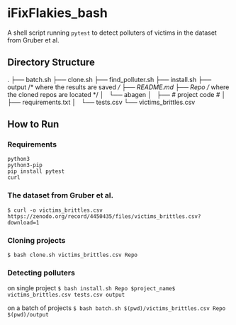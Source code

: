 # iFixFlakies_bash
A shell script running `pytest` to detect polluters of victims in the dataset from Gruber et al.

## Directory Structure
.
├── batch.sh
├── clone.sh
├── find_polluter.sh
├── install.sh
├── output         /* where the results are saved */
├── README.md
├── Repo           /* where the cloned repos are located */
│   └── abagen
│       ├── # project code #
│       ├── requirements.txt
│       └── tests.csv
└── victims_brittles.csv

## How to Run

### Requirements
```
python3
python3-pip
pip install pytest
curl
```

### The dataset from Gruber et al.
`$ curl -o victims_brittles.csv https://zenodo.org/record/4450435/files/victims_brittles.csv?download=1`

### Cloning projects
`$ bash clone.sh victims_brittles.csv Repo`

### Detecting polluters
on single project
`$ bash install.sh Repo $project_name$ victims_brittles.csv tests.csv output`

on a batch of projects
`$ bash batch.sh $(pwd)/victims_brittles.csv Repo $(pwd)/output`


